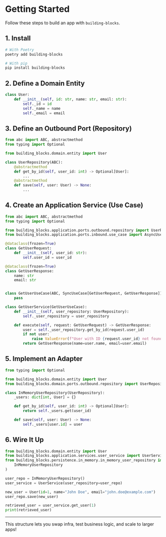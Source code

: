 # Getting Started

Follow these steps to build an app with `building-blocks`.

## 1. Install

```bash
# With Poetry
poetry add building-blocks

# With pip
pip install building-blocks
```

## 2. Define a Domain Entity

```python
class User:
    def __init__(self, id: str, name: str, email: str):
        self._id = id
        self._name = name
        self._email = email
```

## 3. Define an Outbound Port (Repository)

```python
from abc import ABC, abstractmethod
from typing import Optional

from building_blocks.domain.entity import User

class UserRepository(ABC):
    @abstractmethod
    def get_by_id(self, user_id: int) -> Optional[User]:
        ...
    @abstractmethod
    def save(self, user: User) -> None:
        ...
```

## 4. Create an Application Service (Use Case)

```python
from abc import ABC, abstractmethod
from typing import Optional

from building_blocks.application.ports.outbound.repository import UserRepository
from building_blocks.application.ports.inbound.use_case import AsyncUseCase, SyncUseCase

@dataclass(frozen=True)
class GetUserRequest:
    def __init__(self, user_id: str):
        self.user_id = user_id

@dataclass(frozen=True)
class GetUserResponse:
    name: str
    email: str


class GetUserUseCase(ABC, SyncUseCase[GetUserRequest, GetUserResponse]):
    pass

class GetUserService(GetUserUseCase):
    def __init__(self, user_repository: UserRepository):
        self._user_repository = user_repository

    def execute(self, request: GetUserRequest) -> GetUserResponse:
        user = self._user_repository.get_by_id(request.user_id)
        if not user:
            raise ValueError(f"User with ID {request.user_id} not found")
        return GetUserResponse(name=user.name, email=user.email)
```

## 5. Implement an Adapter

```python
from typing import Optional

from building_blocks.domain.entity import User
from building_blocks.domain.ports.outbound.repository import UserRepository

class InMemoryUserRepository(UserRepository):
    _users: dict[int, User] = {}

    def get_by_id(self, user_id: int) -> Optional[User]:
        return self._users.get(user_id)

    def save(self, user: User) -> None:
        self._users[user.id] = user
```

## 6. Wire It Up

```python
from building_blocks.domain.entity import User
from building_blocks.application.services.user_service import UserService
from building_blocks.persistence.in_memory.in_memory_user_repository import (
    InMemoryUserRepository
)

user_repo = InMemoryUserRepository()
user_service = UserService(user_repository=user_repo)

new_user = User(id=1, name="John Doe", email="john.doe@example.com")
user_repo.save(new_user)

retrieved_user = user_service.get_user(1)
print(retrieved_user)
```

---

This structure lets you swap infra, test business logic, and scale to larger apps!
